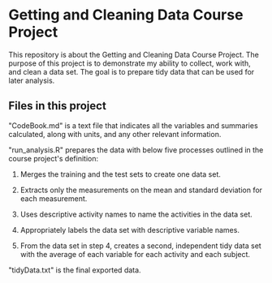 # Getting and Cleaning Data Course Project

This repository is about the Getting and Cleaning Data Course Project.
The purpose of this project is to demonstrate my ability to collect, work with, and clean a data set. The goal is to prepare tidy data that can be used for later analysis. 

## Files in this project

"CodeBook.md" is a text file that indicates all the variables and summaries calculated, along with units, and any other relevant information.

"run_analysis.R" prepares the data with below five processes outlined in the course project's definition:

1) Merges the training and the test sets to create one data set.

2) Extracts only the measurements on the mean and standard deviation for each measurement.

3) Uses descriptive activity names to name the activities in the data set.

4) Appropriately labels the data set with descriptive variable names. 

5) From the data set in step 4, creates a second, independent tidy data set with the average of each variable for each activity and each subject.

"tidyData.txt" is the final exported data.